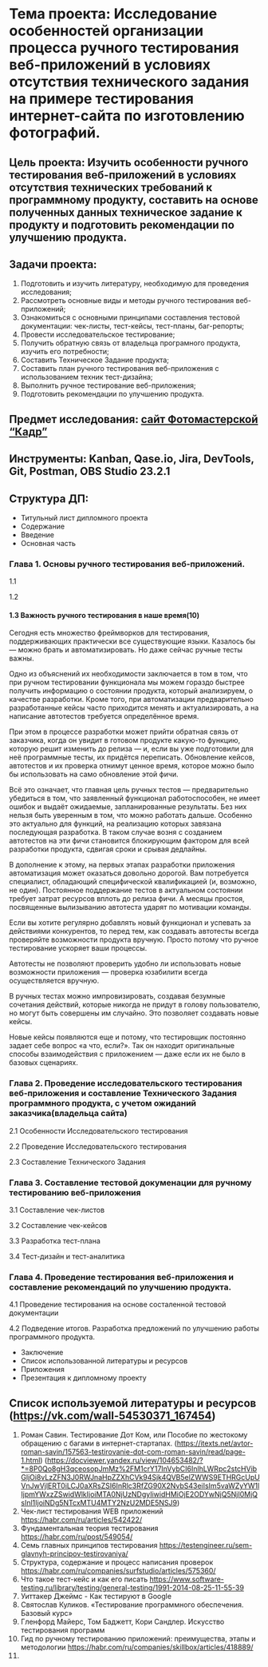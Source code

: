 # **Тема проекта:** Исследование особенностей организации процесса ручного тестирования веб-приложений в условиях отсутствия технического задания на примере тестирования интернет-сайта по изготовлению фотографий. 
## **Цель проекта:** Изучить особенности ручного тестирования веб-приложений в условиях отсутствия технических требований к программному продукту, составить на основе полученных данных техническое задание к продукту и подготовить рекомендации по улучшению продукта.
## **Задачи проекта:** 
1. Подготовить и изучить литературу, необходимую для проведения исследования;
2. Рассмотреть основные виды и методы ручного тестирования веб-приложений; 
3. Ознакомиться с основными принципами составления тестовой документации: чек-листы, тест-кейсы, тест-планы, баг-репорты; 
4. Провести исследовательское тестирование;
5. Получить обратную связь от владельца програмного продукта, изучить его потребности;
6. Составить Техническое Задание продукта;
7. Составить план ручного тестирования веб-приложения с использованием техник тест-дизайна;
8. Выполнить ручное тестирование веб-приложения;  
9. Подготовить рекомендации по улучшению продукта.
## **Предмет исследования:** [сайт Фотомастерской “Кадр”](http://oval24.ru/question/)
## **Инструменты:** Kanban, Qase.io, Jira, DevTools, Git, Postman, OBS Studio 23.2.1
## **Структура ДП:** 
  
+ Титульный лист дипломного проекта
+ Содержание
+ Введение
+ Основная часть
### Глава 1. Основы ручного тестирования веб-приложений.
  1.1
  
  1.2
  
 #### 1.3 Важность ручного тестирования в наше время(10)
 Сегодня есть множество фреймворков для тестирования, поддерживающих практически все существующие языки. Казалось бы — можно брать и автоматизировать. Но даже сейчас ручные тесты важны.

Одно из объяснений их необходимости заключается в том в том, что при ручном тестировании функционала мы можем гораздо быстрее получить информацию о состоянии продукта, который анализируем, о качестве разработки. Кроме того, при автоматизации предварительно разработанные кейсы часто приходится менять и актуализировать, а на написание автотестов требуется определённое время.

При этом в процессе разработки может прийти обратная связь от заказчика, когда он увидит в готовом продукте какую-то функцию, которую решит изменить до релиза — и, если вы уже подготовили для неё программные тесты, их придётся переписать. Обновление кейсов, автотестов и их проверка отнимут ценное время, которое можно было бы использовать на само обновление этой фичи.

Всё это означает, что главная цель ручных тестов — предварительно убедиться в том, что заявленный функционал работоспособен, не имеет ошибок и выдаёт ожидаемые, запланированные результаты. Без них нельзя быть уверенным в том, что можно работать дальше. Особенно это актуально для функций, на реализацию которых завязана последующая разработка. В таком случае возня с созданием автотестов на эти фичи становится блокирующим фактором для всей разработки продукта, сдвигая сроки и срывая дедлайны. 

В дополнение к этому, на первых этапах разработки приложения автоматизация может оказаться довольно дорогой. Вам потребуется специалист, обладающий специфической квалификацией (и, возможно, не один). Постоянное поддержание тестов в актуальном состоянии требует затрат ресурсов вплоть до релиза фичи. А месяцы простоя, посвященные вылизыванию автотеста ударят по мотивации команды.

Если вы хотите регулярно добавлять новый функционал и успевать за действиями конкурентов, то перед тем, как создавать автотесты всегда проверяйте возможности продукта вручную. Просто потому что ручное тестирование ускоряет ваши процессы.

Автотесты не позволяют проверить удобно ли использовать новые возможности приложения — проверка юзабилити всегда осуществляется вручную.

В ручных тестах можно импровизировать, создавая безумные сочетания действий, которые никогда не придут в голову пользователю, но могут быть совершены им случайно. Это позволяет создавать новые кейсы.

Новые кейсы появляются еще и потому, что тестировщик постоянно задает себе вопрос «а что, если?». Так он находит оригинальные способы взаимодействия с приложением — даже если их не было в базовых сценариях.


  
### Глава 2. Проведение исследовательского тестирования веб-приложения и составление Технического Задания программного продукта, с учетом ожиданий заказчика(владельца сайта)
  2.1 Особенности Исследовательского тестирования
  
  2.2 Проведение Исследовательского тестирования
  
  2.3 Составление Технического Задания
  
### Глава 3. Составление тестовой докуменации для ручному тестированию веб-приложения
  3.1 Составление чек-листов
  
  3.2 Составление чек-кейсов
  
  3.3 Разработка тест-плана
  
  3.4 Тест-дизайн и тест-аналитика
  
### Глава 4. Проведение тестирования веб-приложения и составление рекомендаций по улучшению продукта.
  4.1 Проведение тестирования на основе состаленной тестовой документации
  
  4.2  Подведение итогов. Разработка предложений по улучшению работы программного продукта.

+ Заключение
+ Список использованной литературы и ресурсов
+ Приложения
+ Презентация к дипломному проекту








## Список используемой литературы и ресурсов (https://vk.com/wall-54530371_167454)
1. Роман Савин. Тестирование Дот Ком, или Пособие по жестокому обращению с багами в интернет-стартапах.  (https://itexts.net/avtor-roman-savin/157563-testirovanie-dot-com-roman-savin/read/page-1.html)    (https://docviewer.yandex.ru/view/104653482/?*=8P0Qo8gH3qceosopJmMz%2FM1crY17InVybCI6InlhLWRpc2stcHVibGljOi8vLzZFN3J0RWJnaHpZZXhCVk94Sjk4QVB5elZWWS9ETHRGcUpUVnJwVjlERT0iLCJ0aXRsZSI6InRlc3RfZG90X2NvbS43eiIsIm5vaWZyYW1lIjpmYWxzZSwidWlkIjoiMTA0NjUzNDgyIiwidHMiOjE2ODYwNjQ5NjI0MjQsInl1IjoiNDg5NTcxMTU4MTY2NzU2MDE5NSJ9)
2. Чек-лист тестирования WEB приложений   https://habr.com/ru/articles/542422/
3. Фундаментальная теория тестирования     <https://habr.com/ru/post/549054/> 
4. Семь главных принципов тестирования     <https://testengineer.ru/sem-glavnyh-principov-testirovaniya/>
5. Структура, содержание и процесс написания проверок  https://habr.com/ru/companies/surfstudio/articles/575360/
6. Что такое тест-кейс и как его писать  https://www.software-testing.ru/library/testing/general-testing/1991-2014-08-25-11-55-39
7. Уиттакер Джеймс - Как тестируют в Google
8. Святослав Куликов. «Тестирование программного обеспечения. Базовый курс»
9. Гленфорд Майерс, Том Баджетт, Кори Сандлер. Искусство тестирования программ
10. Гид по ручному тестированию приложений: преимущества, этапы и методологии  https://habr.com/ru/companies/skillbox/articles/418889/
11. 
